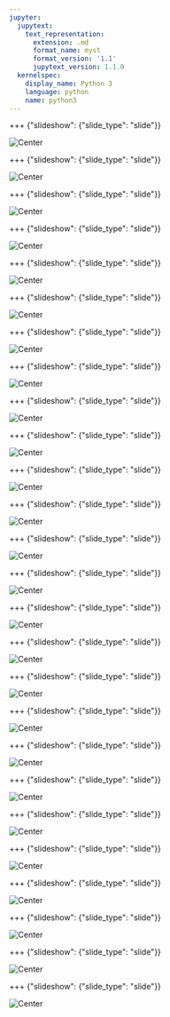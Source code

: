 ```yaml
---
jupyter:
  jupytext:
    text_representation:
      extension: .md
      format_name: myst
      format_version: '1.1'
      jupytext_version: 1.1.0
  kernelspec:
    display_name: Python 3
    language: python
    name: python3
---
```


+++ {"slideshow": {"slide_type": "slide"}}

![Center](https://github.com/IBMDeveloperMEA/EMEA-Regional-Deploy-your-AI-models-using-Serverless-Containers/blob/main/images/slide_images/Slide1.png?raw=true)

+++ {"slideshow": {"slide_type": "slide"}}

![Center](https://github.com/IBMDeveloperMEA/EMEA-Regional-Deploy-your-AI-models-using-Serverless-Containers/blob/main/images/slide_images/Slide2.png?raw=true)

+++ {"slideshow": {"slide_type": "slide"}}

![Center](https://github.com/IBMDeveloperMEA/EMEA-Regional-Deploy-your-AI-models-using-Serverless-Containers/blob/main/images/slide_images/Slide3.png?raw=true)

+++ {"slideshow": {"slide_type": "slide"}}

![Center](https://github.com/IBMDeveloperMEA/EMEA-Regional-Deploy-your-AI-models-using-Serverless-Containers/blob/main/images/slide_images/Slide4.png?raw=true)

+++ {"slideshow": {"slide_type": "slide"}}

![Center](https://github.com/IBMDeveloperMEA/EMEA-Regional-Deploy-your-AI-models-using-Serverless-Containers/blob/main/images/slide_images/Slide5.png?raw=true)

+++ {"slideshow": {"slide_type": "slide"}}

![Center](https://github.com/IBMDeveloperMEA/EMEA-Regional-Deploy-your-AI-models-using-Serverless-Containers/blob/main/images/slide_images/Slide6.png?raw=true)

+++ {"slideshow": {"slide_type": "slide"}}

![Center](https://github.com/IBMDeveloperMEA/EMEA-Regional-Deploy-your-AI-models-using-Serverless-Containers/blob/main/images/slide_images/Slide7.png?raw=true)

+++ {"slideshow": {"slide_type": "slide"}}

![Center](https://github.com/IBMDeveloperMEA/EMEA-Regional-Deploy-your-AI-models-using-Serverless-Containers/blob/main/images/slide_images/Slide8.png?raw=true)

+++ {"slideshow": {"slide_type": "slide"}}

![Center](https://github.com/IBMDeveloperMEA/EMEA-Regional-Deploy-your-AI-models-using-Serverless-Containers/blob/main/images/slide_images/Slide9.png?raw=true)

+++ {"slideshow": {"slide_type": "slide"}}

![Center](https://github.com/IBMDeveloperMEA/EMEA-Regional-Deploy-your-AI-models-using-Serverless-Containers/blob/main/images/slide_images/Slide10.png?raw=true)

+++ {"slideshow": {"slide_type": "slide"}}

![Center](https://github.com/IBMDeveloperMEA/EMEA-Regional-Deploy-your-AI-models-using-Serverless-Containers/blob/main/images/slide_images/Slide11.png?raw=true)

+++ {"slideshow": {"slide_type": "slide"}}

![Center](https://github.com/IBMDeveloperMEA/EMEA-Regional-Deploy-your-AI-models-using-Serverless-Containers/blob/main/images/slide_images/Slide12.png?raw=true)

+++ {"slideshow": {"slide_type": "slide"}}

![Center](https://github.com/IBMDeveloperMEA/EMEA-Regional-Deploy-your-AI-models-using-Serverless-Containers/blob/main/images/slide_images/Slide13.png?raw=true)

+++ {"slideshow": {"slide_type": "slide"}}

![Center](https://github.com/IBMDeveloperMEA/EMEA-Regional-Deploy-your-AI-models-using-Serverless-Containers/blob/main/images/slide_images/Slide14.png?raw=true)

+++ {"slideshow": {"slide_type": "slide"}}

![Center](https://github.com/IBMDeveloperMEA/EMEA-Regional-Deploy-your-AI-models-using-Serverless-Containers/blob/main/images/slide_images/Slide15.png?raw=true)

+++ {"slideshow": {"slide_type": "slide"}}

![Center](https://github.com/IBMDeveloperMEA/EMEA-Regional-Deploy-your-AI-models-using-Serverless-Containers/blob/main/images/slide_images/Slide16.png?raw=true)

+++ {"slideshow": {"slide_type": "slide"}}

![Center](https://github.com/IBMDeveloperMEA/EMEA-Regional-Deploy-your-AI-models-using-Serverless-Containers/blob/main/images/slide_images/Slide17.png?raw=true)

+++ {"slideshow": {"slide_type": "slide"}}

![Center](https://github.com/IBMDeveloperMEA/EMEA-Regional-Deploy-your-AI-models-using-Serverless-Containers/blob/main/images/slide_images/Slide18.png?raw=true)

+++ {"slideshow": {"slide_type": "slide"}}

![Center](https://github.com/IBMDeveloperMEA/EMEA-Regional-Deploy-your-AI-models-using-Serverless-Containers/blob/main/images/slide_images/Slide19.png?raw=true)

+++ {"slideshow": {"slide_type": "slide"}}

![Center](https://github.com/IBMDeveloperMEA/EMEA-Regional-Deploy-your-AI-models-using-Serverless-Containers/blob/main/images/slide_images/Slide20.png?raw=true)

+++ {"slideshow": {"slide_type": "slide"}}

![Center](https://github.com/IBMDeveloperMEA/EMEA-Regional-Deploy-your-AI-models-using-Serverless-Containers/blob/main/images/slide_images/Slide21.png?raw=true)

+++ {"slideshow": {"slide_type": "slide"}}

![Center](https://github.com/IBMDeveloperMEA/EMEA-Regional-Deploy-your-AI-models-using-Serverless-Containers/blob/main/images/slide_images/Slide22.png?raw=true)

+++ {"slideshow": {"slide_type": "slide"}}

![Center](https://github.com/IBMDeveloperMEA/EMEA-Regional-Deploy-your-AI-models-using-Serverless-Containers/blob/main/images/slide_images/Slide23.png?raw=true)

+++ {"slideshow": {"slide_type": "slide"}}

![Center](https://github.com/IBMDeveloperMEA/EMEA-Regional-Deploy-your-AI-models-using-Serverless-Containers/blob/main/images/slide_images/Slide24.png?raw=true)

+++ {"slideshow": {"slide_type": "slide"}}

![Center](https://github.com/IBMDeveloperMEA/EMEA-Regional-Deploy-your-AI-models-using-Serverless-Containers/blob/main/images/slide_images/Slide25.png?raw=true)

+++ {"slideshow": {"slide_type": "slide"}}

![Center](https://github.com/IBMDeveloperMEA/EMEA-Regional-Deploy-your-AI-models-using-Serverless-Containers/blob/main/images/slide_images/Slide26.png?raw=true)